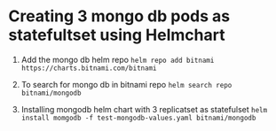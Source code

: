 # Creating 3 mongo db pods as statefultset using Helmchart

1. Add the mongo db helm repo
`helm repo add bitnami https://charts.bitnami.com/bitnami`

2. To search for mongo db in bitnami repo
`helm search repo bitnami/mongodb`

3. Installing mongodb helm chart with 3 replicatset as statefulset
`helm install momgodb -f test-mongodb-values.yaml bitnami/mongodb`
